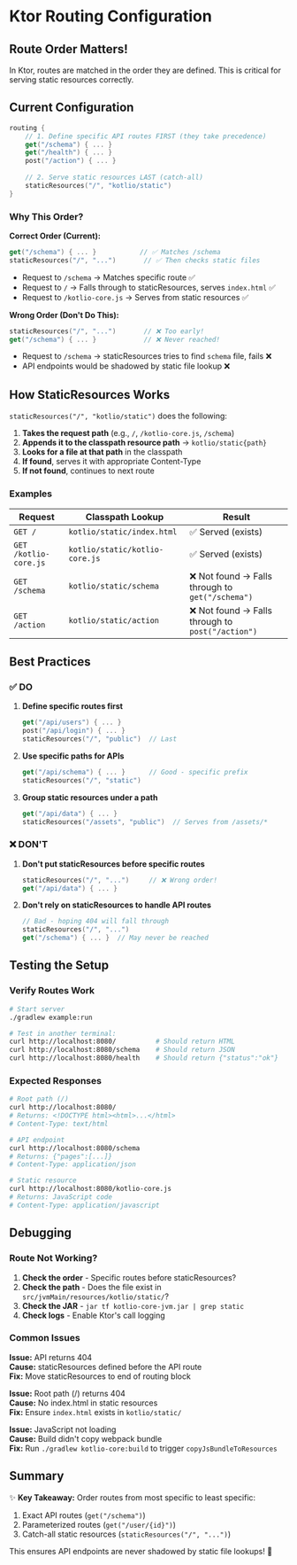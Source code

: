 # Ktor Routing Configuration

## Route Order Matters!

In Ktor, routes are matched in the order they are defined. This is critical for serving static resources correctly.

## Current Configuration

```kotlin
routing {
    // 1. Define specific API routes FIRST (they take precedence)
    get("/schema") { ... }
    get("/health") { ... }
    post("/action") { ... }
    
    // 2. Serve static resources LAST (catch-all)
    staticResources("/", "kotlio/static")
}
```

### Why This Order?

**Correct Order (Current):**
```kotlin
get("/schema") { ... }           // ✅ Matches /schema
staticResources("/", "...")       // ✅ Then checks static files
```
- Request to `/schema` → Matches specific route ✅
- Request to `/` → Falls through to staticResources, serves `index.html` ✅
- Request to `/kotlio-core.js` → Serves from static resources ✅

**Wrong Order (Don't Do This):**
```kotlin
staticResources("/", "...")       // ❌ Too early!
get("/schema") { ... }            // ❌ Never reached!
```
- Request to `/schema` → staticResources tries to find `schema` file, fails ❌
- API endpoints would be shadowed by static file lookup ❌

## How StaticResources Works

`staticResources("/", "kotlio/static")` does the following:

1. **Takes the request path** (e.g., `/`, `/kotlio-core.js`, `/schema`)
2. **Appends it to the classpath resource path** → `kotlio/static{path}`
3. **Looks for a file at that path** in the classpath
4. **If found**, serves it with appropriate Content-Type
5. **If not found**, continues to next route

### Examples

| Request | Classpath Lookup | Result |
|---------|-----------------|--------|
| `GET /` | `kotlio/static/index.html` | ✅ Served (exists) |
| `GET /kotlio-core.js` | `kotlio/static/kotlio-core.js` | ✅ Served (exists) |
| `GET /schema` | `kotlio/static/schema` | ❌ Not found → Falls through to `get("/schema")` |
| `GET /action` | `kotlio/static/action` | ❌ Not found → Falls through to `post("/action")` |

## Best Practices

### ✅ DO

1. **Define specific routes first**
   ```kotlin
   get("/api/users") { ... }
   post("/api/login") { ... }
   staticResources("/", "public")  // Last
   ```

2. **Use specific paths for APIs**
   ```kotlin
   get("/api/schema") { ... }      // Good - specific prefix
   staticResources("/", "static")
   ```

3. **Group static resources under a path**
   ```kotlin
   get("/api/data") { ... }
   staticResources("/assets", "public")  // Serves from /assets/*
   ```

### ❌ DON'T

1. **Don't put staticResources before specific routes**
   ```kotlin
   staticResources("/", "...")     // ❌ Wrong order!
   get("/api/data") { ... }
   ```

2. **Don't rely on staticResources to handle API routes**
   ```kotlin
   // Bad - hoping 404 will fall through
   staticResources("/", "...")
   get("/schema") { ... }  // May never be reached
   ```

## Testing the Setup

### Verify Routes Work

```bash
# Start server
./gradlew example:run

# Test in another terminal:
curl http://localhost:8080/          # Should return HTML
curl http://localhost:8080/schema    # Should return JSON
curl http://localhost:8080/health    # Should return {"status":"ok"}
```

### Expected Responses

```bash
# Root path (/)
curl http://localhost:8080/
# Returns: <!DOCTYPE html><html>...</html>
# Content-Type: text/html

# API endpoint
curl http://localhost:8080/schema
# Returns: {"pages":[...]}
# Content-Type: application/json

# Static resource
curl http://localhost:8080/kotlio-core.js
# Returns: JavaScript code
# Content-Type: application/javascript
```

## Debugging

### Route Not Working?

1. **Check the order** - Specific routes before staticResources?
2. **Check the path** - Does the file exist in `src/jvmMain/resources/kotlio/static/`?
3. **Check the JAR** - `jar tf kotlio-core-jvm.jar | grep static`
4. **Check logs** - Enable Ktor's call logging

### Common Issues

**Issue:** API returns 404  
**Cause:** staticResources defined before the API route  
**Fix:** Move staticResources to end of routing block

**Issue:** Root path (/) returns 404  
**Cause:** No index.html in static resources  
**Fix:** Ensure `index.html` exists in `kotlio/static/`

**Issue:** JavaScript not loading  
**Cause:** Build didn't copy webpack bundle  
**Fix:** Run `./gradlew kotlio-core:build` to trigger `copyJsBundleToResources`

## Summary

✨ **Key Takeaway:** Order routes from most specific to least specific:
1. Exact API routes (`get("/schema")`)
2. Parameterized routes (`get("/user/{id}")`)
3. Catch-all static resources (`staticResources("/", "...")`)

This ensures API endpoints are never shadowed by static file lookups! 🎯
